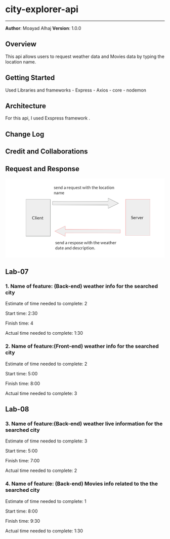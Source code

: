 # city-explorer-api

-----

**Author**: Moayad Alhaj
**Version**: 1.0.0

## Overview

This api allows users to request weather data and Movies data by typing the location name.

## Getting Started

Used Libraries and frameworks
    - Express
    - Axios
    - core
    - nodemon

## Architecture

For this api, I used Exspress framework .

## Change Log

## Credit and Collaborations

## Request and Response

![WRRC](assests/wrrcWeather.png)

## Lab-07

### 1. Name of feature: (Back-end) weather info for the searched city

Estimate of time needed to complete: 2

Start time: 2:30

Finish time: 4

Actual time needed to complete: 1:30

### 2. Name of feature:(Front-end) weather info for the searched city

Estimate of time needed to complete: 2

Start time: 5:00

Finish time: 8:00

Actual time needed to complete: 3

## Lab-08

### 3. Name of feature:(Back-end) weather live information for the searched city

Estimate of time needed to complete: 3

Start time: 5:00

Finish time: 7:00

Actual time needed to complete: 2

### 4. Name of feature: (Back-end) Movies info related to the the searched city

Estimate of time needed to complete: 1

Start time: 8:00

Finish time: 9:30

Actual time needed to complete: 1:30
